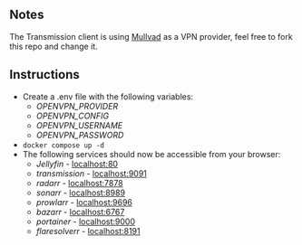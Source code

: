 ## Notes
The Transmission client is using [Mullvad](https://mullvad.net/) as a VPN provider, feel free to fork this repo and change it.

## Instructions
- Create a .env file with the following variables:
    - *OPENVPN_PROVIDER*
    - *OPENVPN_CONFIG*
    - *OPENVPN_USERNAME*
    - *OPENVPN_PASSWORD*
- `docker compose up -d`
- The following services should now be accessible from your browser:
    - *Jellyfin* - [localhost:80](http://localhost:80)
    - *transmission* - [localhost:9091](http://localhost:80)
    - *radarr* - [localhost:7878](http://localhost:7878)
    - *sonarr* - [localhost:8989](http://localhost:8989)
    - *prowlarr* - [localhost:9696](http://localhost:9696)
    - *bazarr* - [localhost:6767](http://localhost:6767)
    - *portainer* - [localhost:9000](http://localhost:9000)
    - *flaresolverr* - [localhost:8191](http://localhost:8191)

